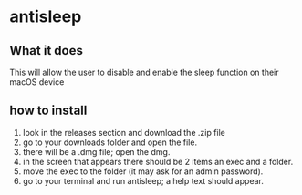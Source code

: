 # antisleep

## What it does
This will allow the user to disable and enable the sleep function on their macOS device

## how to install
1. look in the releases section and download the .zip file
2. go to your downloads folder and open the file.
3. there will be a .dmg file; open the dmg. 
4. in the screen that appears there should be 2 items an exec and a folder.
5. move the exec to the folder (it may ask for an admin password).
6. go to your terminal and run antisleep; a help text should appear.
